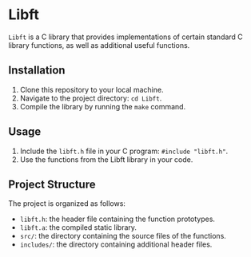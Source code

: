 # Libft
`Libft` is a C library that provides implementations of certain standard C library functions, as well as additional useful functions.

## Installation
1. Clone this repository to your local machine.
2. Navigate to the project directory: `cd Libft`.
3. Compile the library by running the `make` command.

## Usage
1. Include the `libft.h` file in your C program: `#include "libft.h"`.
2. Use the functions from the Libft library in your code.

## Project Structure
The project is organized as follows:
- `libft.h`: the header file containing the function prototypes.
- `libft.a`: the compiled static library.
- `src/`: the directory containing the source files of the functions.
- `includes/`: the directory containing additional header files.
